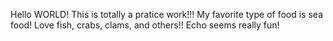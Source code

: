 Hello WORLD! This is totally a pratice work!!!
My favorite type of food is sea food! Love fish, crabs, clams, and others!!
Echo seems really fun!